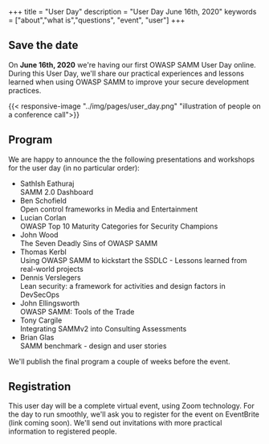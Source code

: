 +++
title = "User Day"
description = "User Day June 16th, 2020"
keywords = ["about","what is","questions", "event", "user"]
+++

## Save the date

On **June 16th, 2020** we're having our first OWASP SAMM User Day online. During this User Day, we'll share our practical experiences and lessons learned when using OWASP SAMM to improve your secure development practices.

{{< responsive-image  "../img/pages/user_day.png" "illustration of people on a conference call">}}

## Program
We are happy to announce the the following presentations and workshops for the user day (in no particular order):

- SathIsh Eathuraj  
    SAMM 2.0 Dashboard  
- Ben Schofield  
    Open control frameworks in Media and Entertainment  
- Lucian Corlan  
    OWASP Top 10 Maturity Categories for Security Champions  
- John Wood  
    The Seven Deadly Sins of OWASP SAMM  
- Thomas Kerbl  
    Using OWASP SAMM to kickstart the SSDLC - Lessons learned from real-world projects  
- Dennis Verslegers  
    Lean security: a framework for activities and design factors in DevSecOps  
- John Ellingsworth  
    OWASP SAMM: Tools of the Trade  
- Tony Cargile  
    Integrating SAMMv2 into Consulting Assessments  
- Brian Glas  
    SAMM benchmark - design and user stories  

We'll publish the final program a couple of weeks before the event.

## Registration
This user day will be a complete virtual event, using Zoom technology.  For the day to run smoothly, we'll ask you to register for the event on EventBrite (link coming soon). We'll send out invitations with more practical information to registered people.